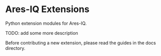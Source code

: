 # Ares-IQ Extensions

Python extension modules for Ares-IQ.

TODO: add some more description

Before contributing a new extension, please read the guides in the docs
directory.
